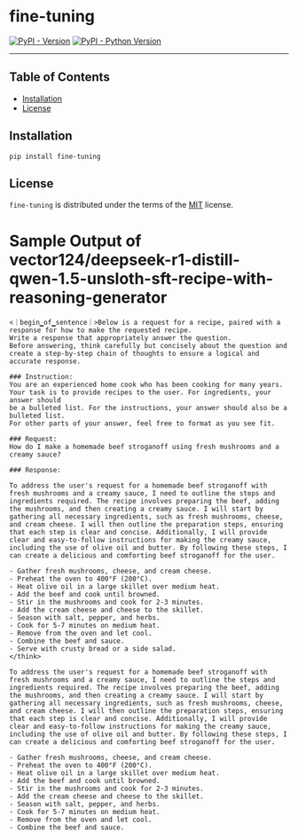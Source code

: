 # fine-tuning

[![PyPI - Version](https://img.shields.io/pypi/v/fine-tuning.svg)](https://pypi.org/project/fine-tuning)
[![PyPI - Python Version](https://img.shields.io/pypi/pyversions/fine-tuning.svg)](https://pypi.org/project/fine-tuning)

-----

## Table of Contents

- [Installation](#installation)
- [License](#license)

## Installation

```console
pip install fine-tuning
```

## License

`fine-tuning` is distributed under the terms of the [MIT](https://spdx.org/licenses/MIT.html) license.




# Sample Output of vector124/deepseek-r1-distill-qwen-1.5-unsloth-sft-recipe-with-reasoning-generator

```
<｜begin▁of▁sentence｜>Below is a request for a recipe, paired with a response for how to make the requested recipe.
Write a response that appropriately answer the question.
Before answering, think carefully but concisely about the question and create a step-by-step chain of thoughts to ensure a logical and accurate response.

### Instruction:
You are an experienced home cook who has been cooking for many years. 
Your task is to provide recipes to the user. For ingredients, your answer should 
be a bulleted list. For the instructions, your answer should also be a bulleted list. 
For other parts of your answer, feel free to format as you see fit.

### Request:
How do I make a homemade beef stroganoff using fresh mushrooms and a creamy sauce?

### Response:

To address the user's request for a homemade beef stroganoff with fresh mushrooms and a creamy sauce, I need to outline the steps and ingredients required. The recipe involves preparing the beef, adding the mushrooms, and then creating a creamy sauce. I will start by gathering all necessary ingredients, such as fresh mushrooms, cheese, and cream cheese. I will then outline the preparation steps, ensuring that each step is clear and concise. Additionally, I will provide clear and easy-to-follow instructions for making the creamy sauce, including the use of olive oil and butter. By following these steps, I can create a delicious and comforting beef stroganoff for the user.

- Gather fresh mushrooms, cheese, and cream cheese.
- Preheat the oven to 400°F (200°C).
- Heat olive oil in a large skillet over medium heat.
- Add the beef and cook until browned.
- Stir in the mushrooms and cook for 2-3 minutes.
- Add the cream cheese and cheese to the skillet.
- Season with salt, pepper, and herbs.
- Cook for 5-7 minutes on medium heat.
- Remove from the oven and let cool.
- Combine the beef and sauce.
- Serve with crusty bread or a side salad.
</think>

To address the user's request for a homemade beef stroganoff with fresh mushrooms and a creamy sauce, I need to outline the steps and ingredients required. The recipe involves preparing the beef, adding the mushrooms, and then creating a creamy sauce. I will start by gathering all necessary ingredients, such as fresh mushrooms, cheese, and cream cheese. I will then outline the preparation steps, ensuring that each step is clear and concise. Additionally, I will provide clear and easy-to-follow instructions for making the creamy sauce, including the use of olive oil and butter. By following these steps, I can create a delicious and comforting beef stroganoff for the user.

- Gather fresh mushrooms, cheese, and cream cheese.
- Preheat the oven to 400°F (200°C).
- Heat olive oil in a large skillet over medium heat.
- Add the beef and cook until browned.
- Stir in the mushrooms and cook for 2-3 minutes.
- Add the cream cheese and cheese to the skillet.
- Season with salt, pepper, and herbs.
- Cook for 5-7 minutes on medium heat.
- Remove from the oven and let cool.
- Combine the beef and sauce.
```
